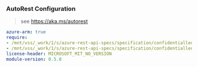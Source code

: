 ### AutoRest Configuration

> see https://aka.ms/autorest

``` yaml
azure-arm: true
require:
- /mnt/vss/_work/1/s/azure-rest-api-specs/specification/confidentialledger/resource-manager/readme.md
- /mnt/vss/_work/1/s/azure-rest-api-specs/specification/confidentialledger/resource-manager/readme.go.md
license-header: MICROSOFT_MIT_NO_VERSION
module-version: 0.5.0

```